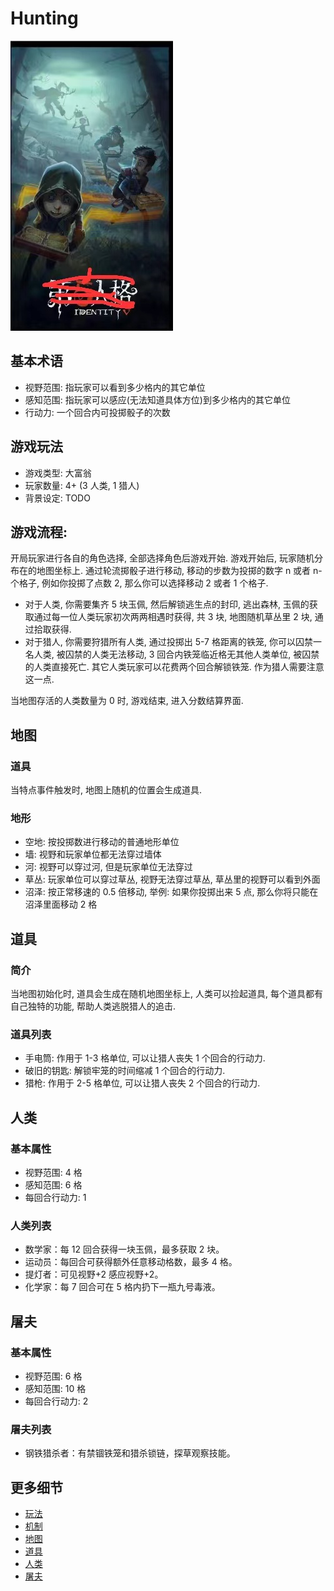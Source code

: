# Hunting

![海报](./assets/%E6%B5%B7%E6%8A%A5.jpeg)

## 基本术语

- 视野范围: 指玩家可以看到多少格内的其它单位
- 感知范围: 指玩家可以感应(无法知道具体方位)到多少格内的其它单位
- 行动力: 一个回合内可投掷骰子的次数

## 游戏玩法

- 游戏类型: 大富翁
- 玩家数量: 4+ (3 人类, 1 猎人)
- 背景设定: TODO

## 游戏流程:

开局玩家进行各自的角色选择, 全部选择角色后游戏开始. 游戏开始后, 玩家随机分布在的地图坐标上. 通过轮流掷骰子进行移动, 移动的步数为投掷的数字 n 或者 n- 个格子, 例如你投掷了点数 2, 那么你可以选择移动 2 或者 1 个格子.

- 对于人类, 你需要集齐 5 块玉佩, 然后解锁逃生点的封印, 逃出森林, 玉佩的获取通过每一位人类玩家初次两两相遇时获得, 共 3 块, 地图随机草丛里 2 块, 通过拾取获得.
- 对于猎人, 你需要狩猎所有人类, 通过投掷出 5-7 格距离的铁笼, 你可以囚禁一名人类, 被囚禁的人类无法移动, 3 回合内铁笼临近格无其他人类单位, 被囚禁的人类直接死亡. 其它人类玩家可以花费两个回合解锁铁笼. 作为猎人需要注意这一点.

当地图存活的人类数量为 0 时, 游戏结束, 进入分数结算界面.

## 地图

### 道具

当特点事件触发时, 地图上随机的位置会生成道具.

### 地形

- 空地: 按投掷数进行移动的普通地形单位
- 墙: 视野和玩家单位都无法穿过墙体
- 河: 视野可以穿过河, 但是玩家单位无法穿过
- 草丛: 玩家单位可以穿过草丛, 视野无法穿过草丛, 草丛里的视野可以看到外面
- 沼泽: 按正常移速的 0.5 倍移动, 举例: 如果你投掷出来 5 点, 那么你将只能在沼泽里面移动 2 格

## 道具

### 简介

当地图初始化时, 道具会生成在随机地图坐标上, 人类可以捡起道具, 每个道具都有自己独特的功能, 帮助人类逃脱猎人的追击.

### 道具列表

- 手电筒: 作用于 1-3 格单位, 可以让猎人丧失 1 个回合的行动力.
- 破旧的钥匙: 解锁牢笼的时间缩减 1 个回合的行动力.
- 猎枪: 作用于 2-5 格单位, 可以让猎人丧失 2 个回合的行动力.

## 人类

### 基本属性

- 视野范围: 4 格
- 感知范围: 6 格
- 每回合行动力: 1

### 人类列表

- 数学家：每 12 回合获得一块玉佩，最多获取 2 块。
- 运动员：每回合可获得额外任意移动格数，最多 4 格。
- 提灯者：可见视野+2 感应视野+2。
- 化学家：每 7 回合可在 5 格内扔下一瓶九号毒液。

## 屠夫

### 基本属性

- 视野范围: 6 格
- 感知范围: 10 格
- 每回合行动力: 2

### 屠夫列表

- 钢铁猎杀者：有禁锢铁笼和猎杀锁链，探草观察技能。

## 更多细节

- [玩法](./%E7%8E%A9%E6%B3%95.md)
- [机制](./%E6%9C%BA%E5%88%B6.md)
- [地图](./%E5%9C%B0%E5%9B%BE.md)
- [道具](./%E9%81%93%E5%85%B7.md)
- [人类](./%E4%BA%BA%E7%B1%BB.md)
- [屠夫](./%E5%B1%A0%E5%A4%AB.md)
